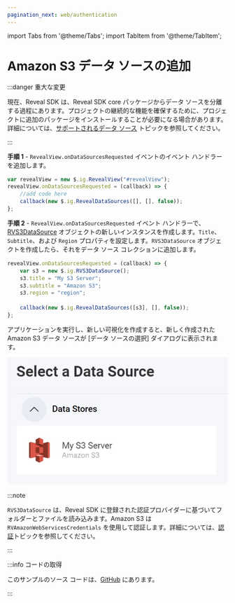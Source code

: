```yaml
---
pagination_next: web/authentication
---
```


import Tabs from '@theme/Tabs';
import TabItem from '@theme/TabItem';

# Amazon S3 データ ソースの追加

:::danger 重大な変更

現在、Reveal SDK は、Reveal SDK core パッケージからデータ ソースを分離する過程にあります。プロジェクトの継続的な機能を確保するために、プロジェクトに追加のパッケージをインストールすることが必要になる場合があります。詳細については、[サポートされるデータ ソース](web/datasources.md#サポートされるデータ-ソース) トピックを参照してください。

:::

**手順 1** - `RevealView.onDataSourcesRequested` イベントのイベント ハンドラーを追加します。

```js
var revealView = new $.ig.RevealView("#revealView");
revealView.onDataSourcesRequested = (callback) => {
    //add code here
    callback(new $.ig.RevealDataSources([], [], false));
};
```

**手順 2** - `RevealView.onDataSourcesRequested` イベント ハンドラーで、[RVS3DataSource](https://help.revealbi.io/api/javascript/latest/classes/rvgoogledrivedatasource.html) オブジェクトの新しいインスタンスを作成します。`Title`、`Subtitle`、および `Region` プロパティを設定します。`RVS3DataSource` オブジェクトを作成したら、それをデータ ソース コレクションに追加します。

```js
revealView.onDataSourcesRequested = (callback) => {
    var s3 = new $.ig.RVS3DataSource();
    s3.title = "My S3 Server";
    s3.subtitle = "Amazon S3";
    s3.region = "region";

    callback(new $.ig.RevealDataSources([s3], [], false));
};
```

アプリケーションを実行し、新しい可視化を作成すると、新しく作成された Amazon S3 データ ソースが [データ ソースの選択] ダイアログに表示されます。

![](images/amazon-s3-data-source.jpg)

:::note

`RVS3DataSource` は、Reveal SDK に登録された認証プロバイダーに基づいてフォルダーとファイルを読み込みます。Amazon S3 は `RVAmazonWebServicesCredentials` を使用して認証します。詳細については、[認証](../authentication.md#amazon-web-services)トピックを参照してください。

:::

:::info コードの取得

このサンプルのソース コードは、[GitHub](https://github.com/RevealBi/sdk-samples-javascript/tree/main/DataSources/Amazon-S3) にあります。

:::